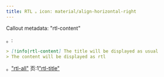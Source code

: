 ```yaml
---
title: RTL 。icon: material/align-horizontal-right
---
```


Callout metadata: "rtl-content"

。:

```md
> [!info|rtl-content] The title will be displayed as usual
> The content will be displayed as rtl
```

。["rtl-all"](../combined-styling/page-11.md)
页:1["rtl-title"](../title-styling/page-11.md)

